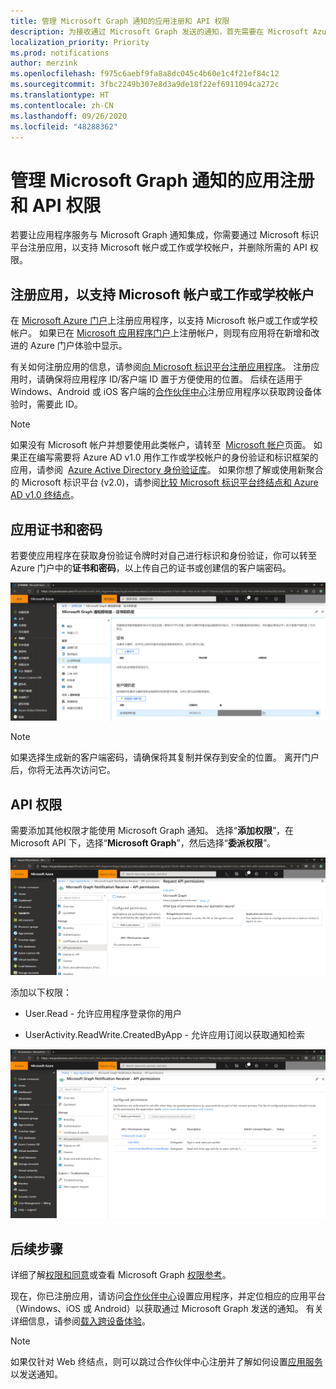 ```yaml
---
title: 管理 Microsoft Graph 通知的应用注册和 API 权限
description: 为接收通过 Microsoft Graph 发送的通知，首先需要在 Microsoft Azure 门户上注册应用程序。
localization_priority: Priority
ms.prod: notifications
author: merzink
ms.openlocfilehash: f975c6aebf9fa8a8dc045c4b60e1c4f21ef84c12
ms.sourcegitcommit: 3fbc2249b307e8d3a9de18f22ef6911094ca272c
ms.translationtype: HT
ms.contentlocale: zh-CN
ms.lasthandoff: 09/26/2020
ms.locfileid: "48288362"
---
```

# <a name="manage-app-registration-and-api-permission-for-microsoft-graph-notifications"></a>管理 Microsoft Graph 通知的应用注册和 API 权限

若要让应用程序服务与 Microsoft Graph 通知集成，你需要通过 Microsoft 标识平台注册应用，以支持 Microsoft 帐户或工作或学校帐户，并删除所需的 API 权限。

## <a name="register-your-app-to-support-microsoft-accounts-or-work-or-school-accounts"></a>注册应用，以支持 Microsoft 帐户或工作或学校帐户

在 [Microsoft Azure 门户](https://portal.azure.com/#home)上注册应用程序，以支持 Microsoft 帐户或工作或学校帐户。 如果已在 [Microsoft 应用程序门户](https://apps.dev.microsoft.com/)上注册帐户，则现有应用将在新增和改进的 Azure 门户体验中显示。

有关如何注册应用的信息，请参阅[向 Microsoft 标识平台注册应用程序](auth-register-app-v2.md)。 注册应用时，请确保将应用程序 ID/客户端 ID 置于方便使用的位置。 后续在适用于 Windows、Android 或 iOS 客户端的[合作伙伴中心](https://partner.microsoft.com/)注册应用程序以获取跨设备体验时，需要此 ID。

> [!NOTE]
> 如果没有 Microsoft 帐户并想要使用此类帐户，请转至  [Microsoft 帐户](https://account.microsoft.com/account)页面。 如果正在编写需要将 Azure AD v1.0 用作工作或学校帐户的身份验证和标识框架的应用，请参阅  [Azure Active Directory 身份验证库](/azure/active-directory/develop/active-directory-authentication-libraries)。 如果你想了解或使用新聚合的 Microsoft 标识平台 (v2.0)，请参阅[比较 Microsoft 标识平台终结点和 Azure AD v1.0 终结点](/azure/active-directory/develop/azure-ad-endpoint-comparison)。


## <a name="app-certificates-and-secrets"></a>应用证书和密码

若要使应用程序在获取身份验证令牌时对自己进行标识和身份验证，你可以转至 Azure 门户中的**证书和密码**，以上传自己的证书或创建信的客户端密码。
    
![Azure 门户中的应用证书和密码屏幕截图](images/notifications-app-secrets.png)
    
> [!NOTE]
> 如果选择生成新的客户端密码，请确保将其复制并保存到安全的位置。 离开门户后，你将无法再次访问它。

## <a name="api-permissions"></a>API 权限

需要添加其他权限才能使用 Microsoft Graph 通知。 选择“**添加权限**”，在 Microsoft API 下，选择“**Microsoft Graph**”，然后选择“**委派权限**”。
    
![Azure 门户的请求 API 权限页面的屏幕截图](images/notifications-api-permissions.png)
    
添加以下权限：

- User.Read - 允许应用程序登录你的用户

- UserActivity.ReadWrite.CreatedByApp - 允许应用订阅以获取通知检索

![显示 Azure 门户中的通知委派权限的屏幕截图](images/notifications-api-permissions-list.png)

## <a name="next-steps"></a>后续步骤

详细了解[权限和同意](/azure/active-directory/develop/v2-permissions-and-consent)或查看 Microsoft Graph [权限参考](./permissions-reference.md)。

现在，你已注册应用，请访问[合作伙伴中心](https://partner.microsoft.com/)设置应用程序，并定位相应的应用平台（Windows、iOS 或 Android）以获取通过 Microsoft Graph 发送的通知。 有关详细信息，请参阅[载入跨设备体验](notifications-integration-cross-device-experiences-onboarding.md)。 

>[!NOTE]
>如果仅针对 Web 终结点，则可以跳过合作伙伴中心注册并了解如何设置[应用服务](notifications-integrating-app-server.md)以发送通知。